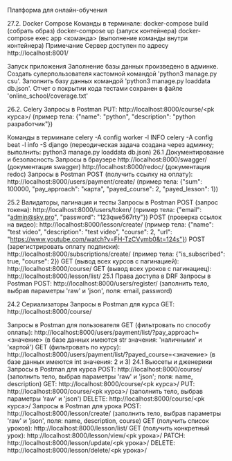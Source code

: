 Платформа для онлайн-обучения

27.2. Docker Compose
Команды в терминале:
docker-compose build (собрать образ)
docker-compose up (запуск контейнера)
docker-compose exec app <команда> (выполнение команды внутри контейнера)
Примечание
Сервер доступен по адресу http://localhost:8001/

Запуск приложения
Заполнение базы данных произведено в админке. Создать суперпользователя кастомной командой 'python3 manage.py csu'. Заполнить базу данных командой 'python3 manage.py loaddata db.json'. Отчет о покрытии кода тестами сохранен в файле 'online_school/coverage.txt'

26.2. Celery
Запросы в Postman
PUT: http://localhost:8000/course/<pk курса>/ (пример тела: {"name": "python", "description": "python разработчик"})

Команды в терминале
celery -A config worker -l INFO
celery -A config beat -l info -S django (переодическая задача создана через админку; выполнить: python3 manage.py loaddata db.json)
26.1 Документирование и безопасность
Запросы в браузере
http://localhost:8000/swagger/ (документация swagger)
http://localhost:8000/redoc/ (документация redoc)
Запросы в Postman
POST (получить ссылку на оплату): http://localhost:8000/users/payment/create/ (пример тела: {"sum": 100000, "pay_approach": "карта", "payed_course": 2, "payed_lesson": 1})

25.2 Валидаторы, пагинация и тесты
Запросы в Postman
POST (запрос токена): http://localhost:8000/users/token/ (пример тела: {"email": "admin@sky.pro", "password": "123qwe567rty"})
POST (проверка ссылок на видео): http://localhost:8000/lesson/create/ (пример тела: {"name": "test video", "description": "test video", "course": 2, "url": "https://www.youtube.com/watch?v=FH-TzCVymb0&t=124s"})
POST (зарегистрировать оплату подписки): http://localhost:8000/subscriptions/create/ (пример тела: {"is_subscribed": true, "course": 2})
GET (вывод всех курсов с пагинацией): http://localhost:8000/course/
GET (вывод всех уроков с пагинациец): http://localhost:8000/lesson/list/
25.1 Права доступа в DRF
Запросы в Postman
POST: http://localhost:8000/users/register/ (заполнить тело, выбрав параметры 'raw' и 'json', поля: email, password)

24.2 Сериализаторы
Запросы в Postman для курса
GET: http://localhost:8000/course/

Запросы в Postman для пользователя
GET (фильтровать по способу оплаты): http://localhost:8000/users/payment/list/?pay_approach=<значение> (в базе данных имеются str значения: 'наличными' и 'картой')
GET (фильтровать по курсу): http://localhost:8000/users/payment/list/?payed_course=<значение> (в базе данных имеются int значения: 2 и 3)
24.1 Вьюсеты и дженерики
Запросы в Postman для курса
POST: http://localhost:8000/course/ (заполнить тело, выбрав параметры 'raw' и 'json'; поля: name, description)
GET: http://localhost:8000/course/<pk курса>/
PUT: http://localhost:8000/course/<pk курса>/ (заполнить тело, выбрав параметры 'raw' и 'json')
DELETE: http://localhost:8000/course/<pk курса>/
Запросы в Postman для урока
POST: http://localhost:8000/lesson/create/ (заполнить тело, выбрав параметры 'raw' и 'json', поля: name, description, course)
GET (получить список уроков): http://localhost:8000/lesson/list/
GET (получить конкретный урок): http://localhost:8000/lesson/view/<pk урока>/
PATCH: http://localhost:8000/lesson/update/<pk урока>/
DELETE: http://localhost:8000/lesson/delete/<pk урока>/
